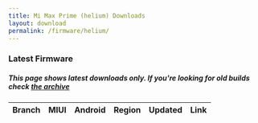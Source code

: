 ```yaml
---
title: Mi Max Prime (helium) Downloads
layout: download
permalink: /firmware/helium/
---
```


### Latest Firmware
##### This page shows latest downloads only. If you're looking for old builds check [the archive](/archive/firmware/helium/)


<div class="table-responsive-md">
<table id="firmware" class="compact table table-striped table-hover table-sm">
    <thead class="thead-dark">
        <tr>
            <th>Branch</th>
            <th>MIUI</th>
            <th>Android</th>
            <th>Region</th>
            <th>Updated</th>
            <th>Link</th>
        </tr>
    </thead>
    <script>loadFirmwareDownloads('helium', 'latest')</script>
</table>
</div>
